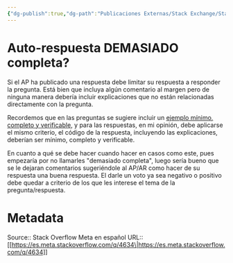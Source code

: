```yaml
---
{"dg-publish":true,"dg-path":"Publicaciones Externas/Stack Exchange/Stack Overflow en español/Stack Overflow en español Meta/es.meta.stackoverflow.com-4634.md","permalink":"/publicaciones-externas/stack-exchange/stack-overflow-en-espanol/stack-overflow-en-espanol-meta/es-meta-stackoverflow-com-4634/","title":"Auto-respuesta DEMASIADO completa?","hide":true,"noteIcon":"default","created":"2024-04-03T12:49:10.681-06:00","updated":"2024-04-05T16:44:04.452-06:00"}
---
```


# Auto-respuesta DEMASIADO completa?

Si el AP ha publicado una respuesta debe limitar su respuesta a responder la pregunta. Está bien que incluya algún comentario al margen pero de ninguna manera debería incluir explicaciones que no están relacionadas directamente con la pregunta.

Recordemos que en las preguntas se sugiere incluir un [ejemplo mínimo, completo y verificable][1], y para las respuestas, en mi opinión, debe aplicarse el mismo criterio, el código de la respuesta, incluyendo las explicaciones, deberían ser mínimo, completo y verificable.

En cuanto a qué se debe hacer cuando hacer en casos como este, pues empezaría por no llamarles "demasiado completa", luego sería bueno que se le dejaran comentarios sugeriéndole al AP/AR como hacer de su respuesta una buena respuesta. El darle un voto ya sea negativo o positivo debe quedar a criterio de los que les interese el tema de la pregunta/respuesta.

  [1]: https://es.stackoverflow.com/help/minimal-reproducible-example

# Metadata
Source:: Stack Overflow Meta en español
URL:: [[https://es.meta.stackoverflow.com/q/4634\|https://es.meta.stackoverflow.com/q/4634]]

